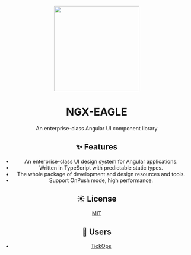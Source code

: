 <p align="center">
  <a href="https://xdevsolutions.com/">
    <img width="230" src="https://firebasestorage.googleapis.com/v0/b/ngx-eagle.appspot.com/o/ngx-eagle-logo-fill.svg?alt=media&token=cbb80cc4-3a67-4863-9418-2cfe0de95207">
  </a>
</p>

<h1 align="center">
NGX-EAGLE
</h1>

<div align="center">

An enterprise-class Angular UI component library

## ✨ Features

- An enterprise-class UI design system for Angular applications.
- Written in TypeScript with predictable static types.
- The whole package of development and design resources and tools.
- Support OnPush mode, high performance.

## ☀️ License

[MIT](https://github.com/jbisbal91/ngx-eagle/blob/main/LICENSE)

## 🎉 Users

- [TickOps](https://tickops.com/)
